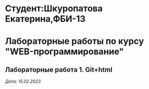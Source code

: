 # Студент:Шкуропатова Екатерина,ФБИ-13

# Лабораторные работы по курсу "WEB-программирование"

## Лабораторные работа 1. Git+html

 *Дата: 15.02.2023*

